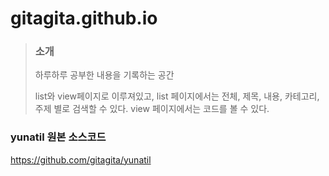 # gitagita.github.io

> ### 소개
> 하루하루 공부한 내용을 기록하는 공간
> 
> list와 view페이지로 이루져있고, 
> list 페이지에서는 전체, 제목, 내용, 카테고리, 주제 별로 검색할 수 있다. 
> view 페이지에서는 코드를 볼 수 있다.


### yunatil 원본 소스코드
https://github.com/gitagita/yunatil
